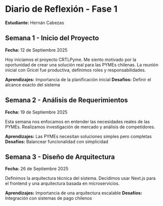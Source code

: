 # Diario de Reflexión - Fase 1
**Estudiante:** Hernán Cabezas

## Semana 1 - Inicio del Proyecto
**Fecha:** 12 de Septiembre 2025

Hoy iniciamos el proyecto CRTLPyme. Me siento motivado por la oportunidad de crear una solución real para las PYMEs chilenas. La reunión inicial con Gricel fue productiva, definimos roles y responsabilidades.

**Aprendizajes:** Importancia de la planificación inicial
**Desafíos:** Definir el alcance exacto del sistema

## Semana 2 - Análisis de Requerimientos
**Fecha:** 19 de Septiembre 2025

Esta semana nos enfocamos en entender las necesidades reales de las PYMEs. Realizamos investigación de mercado y análisis de competidores.

**Aprendizajes:** Las PYMEs necesitan soluciones simples pero completas
**Desafíos:** Balancear funcionalidad con simplicidad

## Semana 3 - Diseño de Arquitectura
**Fecha:** 26 de Septiembre 2025

Definimos la arquitectura técnica del sistema. Decidimos usar Next.js para el frontend y una arquitectura basada en microservicios.

**Aprendizajes:** Importancia de una arquitectura escalable
**Desafíos:** Integración con sistemas de pago chilenos
